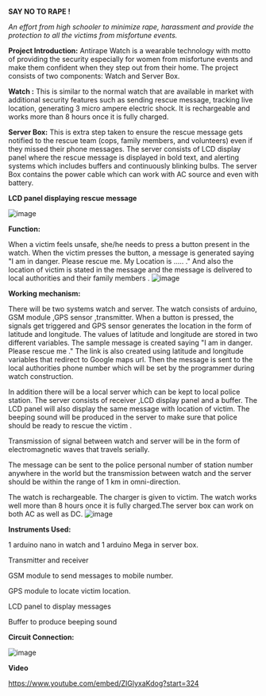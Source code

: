    **SAY NO TO RAPE !**
   
*An effort from high schooler to minimize rape, harassment and provide the protection to all the victims from misfortune events.*

**Project Introduction:**
Antirape Watch is a wearable technology with motto of providing the security especially for women from misfortune events and make them confident when they step out from their home. The project consists of two components: Watch and Server Box.

 **Watch :** This is similar to the normal watch that are available in market with additional security features such as sending rescue message, tracking live location, generating 3 micro ampere electric shock. It is rechargeable and works more than 8 hours once it is fully charged.

**Server Box:** This is extra step taken to ensure the rescue message gets notified to the rescue team (cops, family members, and volunteers) even if they missed their phone messages. The server consists of LCD display panel where the rescue message is displayed in bold text, and alerting systems which includes buffers and continuously blinking bulbs. The server Box contains the power cable which can work with AC source and  even with battery.

**LCD panel displaying rescue message**

![image](https://user-images.githubusercontent.com/35656849/141984349-a4469b38-23c7-42d5-addf-5513143755c8.png)


**Function:**

 When a victim feels unsafe, she/he needs to press a button present in the watch. When the victim presses the button, a message is generated saying "I am in danger. Please rescue me. My Location is ..... ." And also the location of victim is stated in the message and the message is delivered to local authorities and their family members .
![image](https://user-images.githubusercontent.com/35656849/141984534-8acd53f8-9ca6-451d-8a42-a62e640447aa.png)


**Working mechanism:**

There will be two systems watch and server. The watch consists of arduino, GSM module ,GPS sensor ,transmitter. When a button is pressed, the signals get triggered and GPS sensor generates the location in the form of latitude and longitude. The values of latitude and longitude are stored in two different variables. The sample message is created saying "I am in danger. Please rescue me ." The link is also created using latitude and longitude variables that redirect to Google maps url. Then the message is sent to the local authorities phone number which will be set by the programmer during watch construction.

In addition there will be a local server which can be kept to local police station. The server consists of receiver ,LCD display panel and a buffer. The LCD panel will also display the same message with location of victim. The beeping sound will be produced in the server to make sure that police should be ready to rescue the victim .

Transmission of signal between watch and server will be in the form of electromagnetic waves that travels serially.

The message can be sent to the police personal number of station number anywhere in the world but the transmission between watch and the server should be within the range of 1 km in omni-direction.

The watch is rechargeable. The charger is given to victim. The watch works well more than 8 hours once it is fully charged.The server box can work on both AC as well as DC.
![image](https://user-images.githubusercontent.com/35656849/134703432-3509239e-83d7-4616-b5bb-1c2278a23e03.png)



**Instruments Used:**

1 arduino nano in watch and 1 arduino Mega in server box.

Transmitter and receiver

GSM module to send messages to mobile number.

GPS module to locate victim location.

LCD panel to display messages

Buffer to produce beeping sound
                                     
                                     
**Circuit Connection:**

![image](https://user-images.githubusercontent.com/35656849/134703662-1cf6a169-5360-4128-a70e-aa8872521724.png)

**Video**

https://www.youtube.com/embed/ZIGlyxaKdog?start=324

